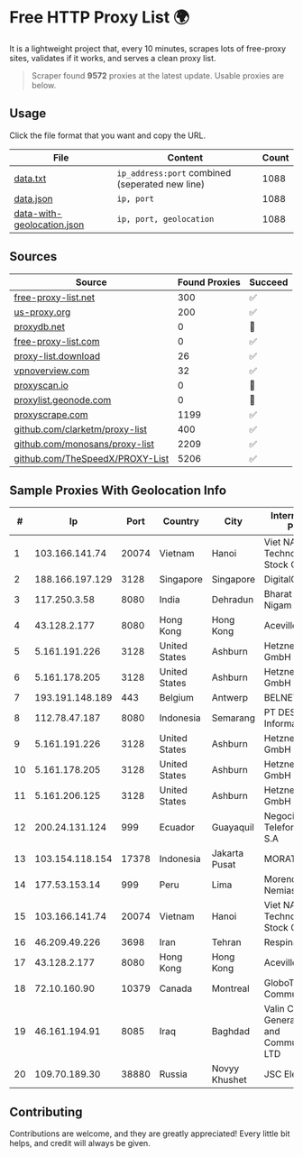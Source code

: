 
# Free HTTP Proxy List 🌍

It is a lightweight project that, every 10 minutes, scrapes lots of free-proxy sites, validates if it works, and serves a clean proxy list.


> Scraper found **9572** proxies at the latest update. Usable proxies are below.

## Usage

Click the file format that you want and copy the URL.


|File|Content|Count|
|----|-------|-----|
|[data.txt](https://raw.githubusercontent.com/themiralay/Proxy-List-World/master/data.txt)|`ip_address:port` combined (seperated new line)|1088|
|[data.json](https://raw.githubusercontent.com/themiralay/Proxy-List-World/master/data.json)|`ip, port`|1088|
|[data-with-geolocation.json](https://raw.githubusercontent.com/themiralay/Proxy-List-World/master/data-with-geolocation.json)|`ip, port, geolocation`|1088|

## Sources

|Source|Found Proxies|Succeed|
|------|-------------|-------|
|[free-proxy-list.net](https://free-proxy-list.net)|300|✅|
|[us-proxy.org](https://www.us-proxy.org)|200|✅|
|[proxydb.net](http://proxydb.net)|0|🚫|
|[free-proxy-list.com](https://free-proxy-list.com/?page=&port=&type%5B%5D=http&type%5B%5D=https&up_time=0&search=Search)|0|✅|
|[proxy-list.download](https://www.proxy-list.download/HTTP)|26|✅|
|[vpnoverview.com](https://vpnoverview.com/privacy/anonymous-browsing/free-proxy-servers)|32|✅|
|[proxyscan.io](https://www.proxyscan.io)|0|🚫|
|[proxylist.geonode.com](https://proxylist.geonode.com/api/proxy-list?limit=300&page=1&sort_by=lastChecked&sort_type=desc&protocols=http,https)|0|🚫|
|[proxyscrape.com](https://api.proxyscrape.com/v2/?request=displayproxies&protocol=http&timeout=10000&country=all&ssl=all&anonymity=all)|1199|✅|
|[github.com/clarketm/proxy-list](https://raw.githubusercontent.com/clarketm/proxy-list/master/proxy-list-raw.txt)|400|✅|
|[github.com/monosans/proxy-list](https://raw.githubusercontent.com/monosans/proxy-list/main/proxies/http.txt)|2209|✅|
|[github.com/TheSpeedX/PROXY-List](https://raw.githubusercontent.com/TheSpeedX/PROXY-List/master/http.txt)|5206|✅|


## Sample Proxies With Geolocation Info

|#|Ip|Port|Country|City|Internet Service Provider|
|-|--|----|-------|----|-------------------------|
|1|103.166.141.74|20074|Vietnam|Hanoi|Viet NAM Cloud Technology Joint Stock Company|
|2|188.166.197.129|3128|Singapore|Singapore|DigitalOcean, LLC|
|3|117.250.3.58|8080|India|Dehradun|Bharat Sanchar Nigam Ltd|
|4|43.128.2.177|8080|Hong Kong|Hong Kong|Aceville Pte.ltd|
|5|5.161.191.226|3128|United States|Ashburn|Hetzner Online GmbH|
|6|5.161.178.205|3128|United States|Ashburn|Hetzner Online GmbH|
|7|193.191.148.189|443|Belgium|Antwerp|BELNET|
|8|112.78.47.187|8080|Indonesia|Semarang|PT DES Teknologi Informasi|
|9|5.161.191.226|3128|United States|Ashburn|Hetzner Online GmbH|
|10|5.161.178.205|3128|United States|Ashburn|Hetzner Online GmbH|
|11|5.161.206.125|3128|United States|Ashburn|Hetzner Online GmbH|
|12|200.24.131.124|999|Ecuador|Guayaquil|Negocios Y Telefonia Nedetel S.A|
|13|103.154.118.154|17378|Indonesia|Jakarta Pusat|MORATELINDONAP|
|14|177.53.153.14|999|Peru|Lima|Moreno Yanoc Nemias Bernardo|
|15|103.166.141.74|20074|Vietnam|Hanoi|Viet NAM Cloud Technology Joint Stock Company|
|16|46.209.49.226|3698|Iran|Tehran|Respina|
|17|43.128.2.177|8080|Hong Kong|Hong Kong|Aceville Pte.ltd|
|18|72.10.160.90|10379|Canada|Montreal|GloboTech Communications|
|19|46.161.194.91|8085|Iraq|Baghdad|Valin Company for General Trading and Communication LTD|
|20|109.70.189.30|38880|Russia|Novyy Khushet|JSC Elektrosvyaz|



## Contributing

Contributions are welcome, and they are greatly appreciated! Every
little bit helps, and credit will always be given.

